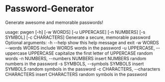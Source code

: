 # Password-Generator
Generate awesome and memorable passwords!

usage: pwgen [-h] [-w WORDS] [-u UPPERCASE] [-n NUMBERS] [-s SYMBOL] [-c CHARACTERS]
            Generate a secure, memorable password
            Optional arguments:
                        -h --help                                       show this help message and exit
                        -w WORDS --words WORDS                          include WORDS words in the password
                        -u UPPERCASE, --uppercase UPPERCASE             capitalize the first letter of UPPERCASE random words
                        -n NUMBERS, --numbers NUMBERS                   insert NUMBERS random numbers in the password
                        -s SYMBOLS, --symbols SYMBOLS                   insert SYMBOLS random symbols in the password
                        -c CHARACTERS, --characters CHARACTERS          insert CHARACTERS random symbols in the password
